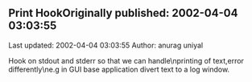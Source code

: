 ## Print HookOriginally published: 2002-04-04 03:03:55 
Last updated: 2002-04-04 03:03:55 
Author: anurag uniyal 
 
Hook on stdout and stderr so that we can handle\nprinting of text,error differently\ne.g in GUI base application divert text to a log window.
